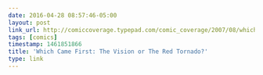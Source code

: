 ```yaml
---
date: 2016-04-28 08:57:46-05:00
layout: post
link_url: http://comiccoverage.typepad.com/comic_coverage/2007/08/which-came-firs.html
tags: [comics]
timestamp: 1461851866
title: 'Which Came First: The Vision or The Red Tornado?'
type: link
---
```

